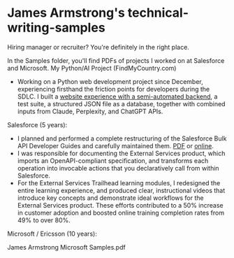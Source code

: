 # James Armstrong's technical-writing-samples 
Hiring manager or recruiter? You're definitely in the right place.

In the Samples folder, you'll find PDFs of projects I worked on at Salesforce and Microsoft.
My Python/AI Project (FindMyCountry.com)
- Working on a Python web development project since December, experiencing firsthand the friction points for developers during the SDLC.   I built a [website experience with a semi-automated backend](https://findmycountry.com), a test suite, a structured JSON file as a database, together with combined inputs from Claude, Perplexity, and ChatGPT APIs. 

Salesforce (5 years):
- I planned and performed a complete restructuring of the Salesforce Bulk API Developer Guides and carefully maintained them. [PDF](James_Armstrong_Saleforce_Samples_of_Developer_Documentation.pdf) or [online](https://developer.salesforce.com/docs/atlas.en-us.252.0.api_asynch.meta/api_asynch/asynch_api_intro.htm).
- I was responsible for documenting the External Services product, which imports an OpenAPI-compliant specification, and transforms each operation into invocable actions that you declaratively call from within Salesforce. 
- For the External Services Trailhead learning modules, I redesigned the entire learning experience, and produced clear, instructional videos that introduce key concepts and demonstrate ideal workflows for the External Services product. These efforts contributed to a 50% increase in customer adoption and boosted online training completion rates from 49% to over 80%.

Microsoft / Ericsson (10 years):

James Armstrong Microsoft Samples.pdf

